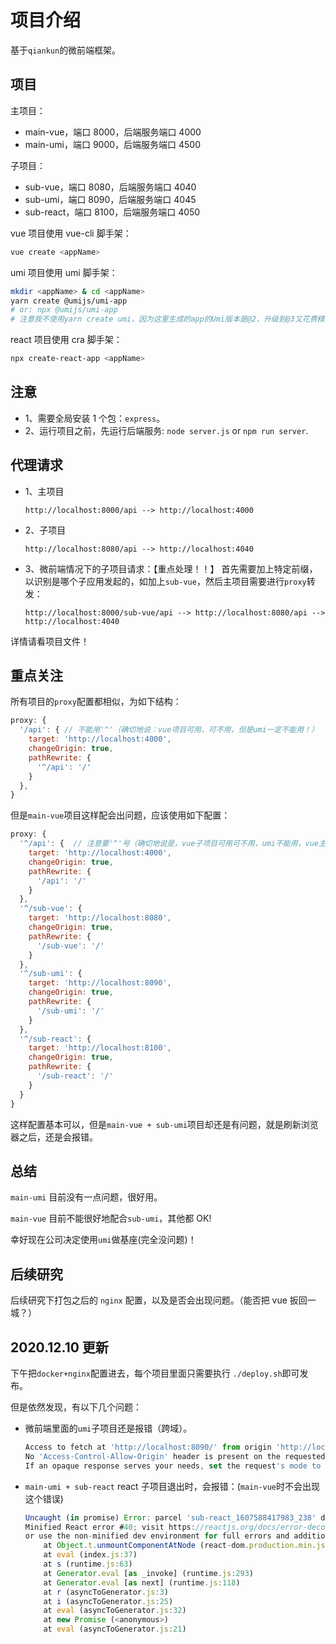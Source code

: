 # 项目介绍

基于`qiankun`的微前端框架。

## 项目

主项目：

- main-vue，端口 8000，后端服务端口 4000
- main-umi，端口 9000，后端服务端口 4500

子项目：

- sub-vue，端口 8080，后端服务端口 4040
- sub-umi，端口 8090，后端服务端口 4045
- sub-react，端口 8100，后端服务端口 4050

vue 项目使用 vue-cli 脚手架：

```bash
vue create <appName>
```

umi 项目使用 umi 脚手架：

```bash
mkdir <appName> & cd <appName>
yarn create @umijs/umi-app
# or: npx @umijs/umi-app
# 注意我不使用yarn create umi，因为这里生成的app的Umi版本是@2，升级到@3又花费精力，故弃之不用！
```

react 项目使用 cra 脚手架：

```bash
npx create-react-app <appName>
```

## 注意

- 1、需要全局安装 1 个包：`express`。
- 2、运行项目之前，先运行后端服务: `node server.js` or `npm run server`.

## 代理请求

- 1、主项目

  ```nginx
  http://localhost:8000/api --> http://localhost:4000
  ```

- 2、子项目

  ```nginx
  http://localhost:8080/api --> http://localhost:4040
  ```

- 3、微前端情况下的子项目请求：【重点处理！！】
  首先需要加上特定前缀，以识别是哪个子应用发起的，如加上`sub-vue`，然后主项目需要进行`proxy`转发：

  ```nginx
  http://localhost:8000/sub-vue/api --> http://localhost:8080/api --> http://localhost:4040
  ```

详情请看项目文件！

## 重点关注

所有项目的`proxy`配置都相似，为如下结构：

```js
proxy: {
  '/api': { // 不能用'^'（确切地说：vue项目可用，可不用，但是umi一定不能用！）
    target: 'http://localhost:4000',
    changeOrigin: true,
    pathRewrite: {
      '^/api': '/'
    }
  },
}
```

但是`main-vue`项目这样配会出问题，应该使用如下配置：

```js
proxy: {
  '^/api': {  // 注意要'^'号（确切地说是，vue子项目可用可不用，umi不能用，vue主项目一定要用！）
    target: 'http://localhost:4000',
    changeOrigin: true,
    pathRewrite: {
      '/api': '/'
    }
  },
  '^/sub-vue': {
    target: 'http://localhost:8080',
    changeOrigin: true,
    pathRewrite: {
      '/sub-vue': '/'
    }
  },
  '^/sub-umi': {
    target: 'http://localhost:8090',
    changeOrigin: true,
    pathRewrite: {
      '/sub-umi': '/'
    }
  },
  '^/sub-react': {
    target: 'http://localhost:8100',
    changeOrigin: true,
    pathRewrite: {
      '/sub-react': '/'
    }
  }
}
```

这样配置基本可以，但是`main-vue + sub-umi`项目却还是有问题，就是刷新浏览器之后，还是会报错。

## 总结

`main-umi` 目前没有一点问题，很好用。

`main-vue` 目前不能很好地配合`sub-umi`，其他都 OK!

幸好现在公司决定使用`umi`做基座(完全没问题)！

## 后续研究

后续研究下打包之后的 `nginx` 配置，以及是否会出现问题。（能否把 vue 扳回一城？）

## 2020.12.10 更新

下午把`docker+nginx`配置进去，每个项目里面只需要执行 `./deploy.sh`即可发布。

但是依然发现，有以下几个问题：

- 微前端里面的`umi`子项目还是报错（跨域）。

  ```js
  Access to fetch at 'http://localhost:8090/' from origin 'http://localhost:9000' has been blocked by CORS policy:
  No 'Access-Control-Allow-Origin' header is present on the requested resource.
  If an opaque response serves your needs, set the request's mode to 'no-cors' to fetch the resource with CORS disabled.
  ```

- `main-umi + sub-react` react 子项目退出时，会报错：(`main-vue`时不会出现这个错误)

  ```js
  Uncaught (in promise) Error: parcel 'sub-react_1607588417983_238' died in status UNMOUNTING:
  Minified React error #40; visit https://reactjs.org/docs/error-decoder.html?invariant=40 for the full message
  or use the non-minified dev environment for full errors and additional helpful warnings.
      at Object.t.unmountComponentAtNode (react-dom.production.min.js:296)
      at eval (index.js:37)
      at s (runtime.js:63)
      at Generator.eval [as _invoke] (runtime.js:293)
      at Generator.eval [as next] (runtime.js:118)
      at r (asyncToGenerator.js:3)
      at i (asyncToGenerator.js:25)
      at eval (asyncToGenerator.js:32)
      at new Promise (<anonymous>)
      at eval (asyncToGenerator.js:21)
  ```
